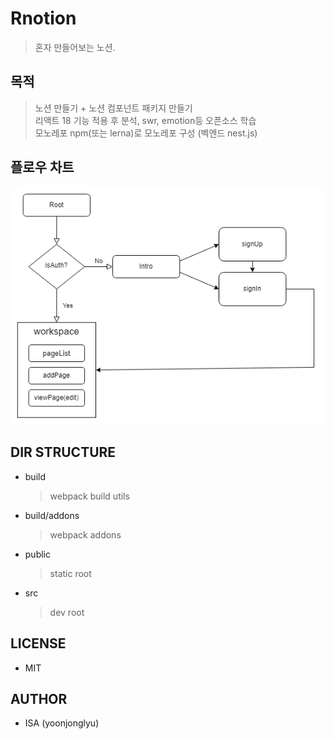 # Rnotion

> 혼자 만들어보는 노션.

## 목적

> 노션 만들기 + 노션 컴포넌트 패키지 만들기  
> 리액트 18 기능 적용 후 분석, swr, emotion등 오픈소스 학습  
> 모노레포 npm(또는 lerna)로 모노레포 구성 (벡엔드 nest.js)

## 플로우 차트
![플로우차트](./Rnotion%20Diagram.drawio.png)  
## DIR STRUCTURE

- build
  > webpack build utils
- build/addons
  > webpack addons
- public
  > static root
- src
  > dev root

## LICENSE

- MIT

## AUTHOR

- ISA (yoonjonglyu)
